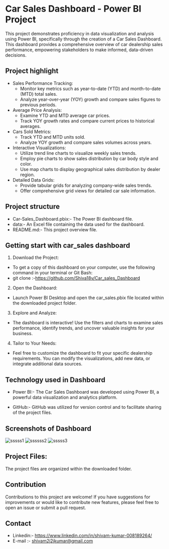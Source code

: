 
# Car Sales Dashboard - Power BI Project 

This project demonstrates proficiency in data visualization and analysis using Power BI, specifically through the creation of a Car Sales Dashboard. This dashboard provides a comprehensive overview of car dealership sales performance, empowering stakeholders to make informed, data-driven decisions.







## Project highlight

- Sales Performance Tracking:
  - Monitor key metrics such as year-to-date (YTD) and month-to-date (MTD) total sales.
  - Analyze year-over-year (YOY) growth and compare sales figures to previous periods.
- Average Price Analysis:
  - Examine YTD and MTD average car prices.
  - Track YOY growth rates and compare current prices to historical averages.
- Cars Sold Metrics:
  - Track YTD and MTD units sold.
  - Analyze YOY growth and compare sales volumes across years.
- Interactive Visualizations:
  - Utilize trend line charts to visualize weekly sales trends.
  - Employ pie charts to show sales distribution by car body style and color.
  - Use map charts to display geographical sales distribution by dealer region.
- Detailed Data Grids:
  - Provide tabular grids for analyzing company-wide sales trends.
  - Offer comprehensive grid views for detailed car sale information.

  


##  Project structure
- Car-Sales_Dashboard.pbix:- The Power BI dashboard file.
- data:- An Excel file containing the data used for the dashboard.
- README.md:- This project overview file.

## Getting start with car_sales dashboard
  
1. Download the Project:
- To get a copy of this dashboard on your computer, use the following command in your terminal or Git Bash:
- git clone :-https://github.com/Shiva18v/Car_sales_Dashboard

2. Open the Dashboard:
 - Launch Power BI Desktop and open the car_sales.pbix file located within the downloaded project folder.
3. Explore and Analyze:
 - The dashboard is interactive! Use the filters and charts to examine sales performance, identify trends, and uncover valuable insights for your business.
4. Tailor to Your Needs:
 - Feel free to customize the dashboard to fit your specific dealership requirements. You can modify the visualizations, add new data, or integrate additional data sources.





## Technology used in Dashboard

- Power BI:- The Car Sales Dashboard was developed using Power BI, a powerful data visualization and analytics platform.

- GitHub:- GitHub was utilized for version control and to facilitate sharing of the project files.


## Screenshots of Dashboard
![sssss1](https://github.com/user-attachments/assets/3dbc2f89-fa59-43d0-98a0-774963534f27)
![ssssss2](https://github.com/user-attachments/assets/a06d9198-dcd3-4f5c-aa84-955ffb55210e)
![sssss3](https://github.com/user-attachments/assets/985e2f87-7f49-4063-9e5f-dc688c94e86e)

## Project Files:


The project files are organized within the downloaded folder.



## Contribution 
Contributions to this project are welcome! If you have suggestions for improvements or would like to contribute new features, please feel free to open an issue or submit a pull request.


## Contact
  - Linkedin:- https://www.linkedin.com/in/shivam-kumar-008189264/
 - E-mail :- shivam2j2jkumar@gmail.com
 
